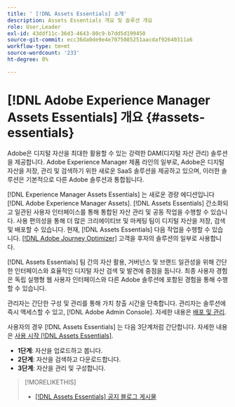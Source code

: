 ```yaml
---
title: ' [!DNL Assets Essentials] 소개'
description: Assets Essentials 개요 및 솔루션 개요
role: User,Leader
exl-id: 43ddf11c-36d3-4643-80c9-b7dd5d199450
source-git-commit: ecc36da0de9e4e7075085251aacdaf92640311a6
workflow-type: tm+mt
source-wordcount: '233'
ht-degree: 0%

---
```


# [!DNL Adobe Experience Manager Assets Essentials] 개요 {#assets-essentials}

<!-- TBD: Update this banner to remove Beta label. 
![Banner image for beta docs](assets/do-not-localize/banner-image-beta-docs.png)
-->

Adobe은 디지털 자산을 최대한 활용할 수 있는 강력한 DAM(디지털 자산 관리) 솔루션을 제공합니다. Adobe Experience Manager 제품 라인의 일부로, Adobe은 디지털 자산을 저장, 관리 및 검색하기 위한 새로운 SaaS 솔루션을 제공하고 있으며, 이러한 솔루션은 기본적으로 다른 Adobe 솔루션과 통합됩니다.

[!DNL Experience Manager Assets Essentials] 는 새로운 경량 에디션입니다 [!DNL Adobe Experience Manager Assets]. [!DNL Assets Essentials] 간소화되고 일관된 사용자 인터페이스를 통해 통합된 자산 관리 및 공동 작업을 수행할 수 있습니다. 사용 편의성을 통해 더 많은 크리에이티브 및 마케팅 팀이 디지털 자산을 저장, 검색 및 배포할 수 있습니다. 현재, [!DNL Assets Essentials] 다음 작업을 수행할 수 있습니다. [[!DNL Adobe Journey Optimizer]](https://experienceleague.adobe.com/docs/journey-optimizer/using/ajo-home.html) 고객을 후자의 솔루션의 일부로 사용합니다.

[!DNL Assets Essentials] 팀 간의 자산 활용, 거버넌스 및 브랜드 일관성을 위해 간단한 인터페이스와 효율적인 디지털 자산 검색 및 발견에 중점을 둡니다. 최종 사용자 경험은 독립 실행형 웹 사용자 인터페이스와 다른 Adobe 솔루션에 포함된 경험을 통해 수행할 수 있습니다.

관리자는 간단한 구성 및 관리를 통해 가치 창출 시간을 단축합니다. 관리자는 솔루션에 즉시 액세스할 수 있고, [!DNL Adobe Admin Console]. 자세한 내용은 [배포 및 관리](/help/deploy-administer.md).

사용자의 경우 [!DNL Assets Essentials] 는 다음 3단계처럼 간단합니다. 자세한 내용은 [사용 시작 [!DNL Assets Essentials]](/help/get-started.md).

* **1단계**: 자산을 업로드하고 봅니다.
* **2단계**: 자산을 검색하고 다운로드합니다.
* **3단계**: 자산을 관리 및 구성합니다.

>[!MORELIKETHIS]
>
>* [[!DNL Assets Essentials] 공지 블로그 게시물](https://blog.adobe.com/en/publish/2021/04/27/introducing-adobe-experience-manager-assets-essentials-to-simplify-collaboration-across-teams.html)

